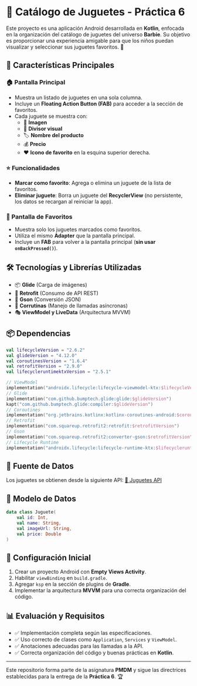 # 🎀 Catálogo de Juguetes - Práctica 6

Este proyecto es una aplicación Android desarrollada en **Kotlin**, enfocada en la organización del catálogo de juguetes del universo **Barbie**. Su objetivo es proporcionar una experiencia amigable para que los niños puedan visualizar y seleccionar sus juguetes favoritos. 🚀

## 📌 Características Principales

### 🏠 Pantalla Principal

- Muestra un listado de juguetes en una sola columna.
- Incluye un **Floating Action Button (FAB)** para acceder a la sección de favoritos.
- Cada juguete se muestra con:
  - 📸 **Imagen**
  - 📏 **Divisor visual**
  - 🏷 **Nombre del producto**
  - 💰 **Precio**
  - ❤️ **Icono de favorito** en la esquina superior derecha.

### ⭐ Funcionalidades

- **Marcar como favorito**: Agrega o elimina un juguete de la lista de favoritos.
- **Eliminar juguete**: Borra un juguete del **RecyclerView** (no persistente, los datos se recargan al reiniciar la app).

### 🎯 Pantalla de Favoritos

- Muestra solo los juguetes marcados como favoritos.
- Utiliza el mismo **Adapter** que la pantalla principal.
- Incluye un **FAB** para volver a la pantalla principal (**sin usar `onBackPressed()`**).

## 🛠 Tecnologías y Librerías Utilizadas

- 📦 **Glide** (Carga de imágenes)
- 🔗 **Retrofit** (Consumo de API REST)
- 📝 **Gson** (Conversión JSON)
- 🔄 **Corrutinas** (Manejo de llamadas asíncronas)
- 🎭 **ViewModel y LiveData** (Arquitectura MVVM)

## 📦 Dependencias

```kotlin
val lifecycleVersion = "2.6.2"
val glideVersion = "4.12.0"
val coroutinesVersion = "1.6.4"
val retrofitVersion = "2.9.0"
val lifecycleruntimektxVersion = "2.5.1"

// ViewModel
implementation("androidx.lifecycle:lifecycle-viewmodel-ktx:$lifecycleVersion")
// Glide
implementation("com.github.bumptech.glide:glide:$glideVersion")
kapt("com.github.bumptech.glide:compiler:$glideVersion")
// Coroutines
implementation("org.jetbrains.kotlinx:kotlinx-coroutines-android:$coroutinesVersion")
// Retrofit
implementation("com.squareup.retrofit2:retrofit:$retrofitVersion")
// Gson
implementation("com.squareup.retrofit2:converter-gson:$retrofitVersion")
// Lifecycle Runtime
implementation("androidx.lifecycle:lifecycle-runtime-ktx:$lifecycleruntimektxVersion")
```

## 🔗 Fuente de Datos

Los juguetes se obtienen desde la siguiente API: [🔗 Juguetes API](http://juguetes.navelsystems.com/juguetes)

## 📜 Modelo de Datos

```kotlin
data class Juguete(
    val id: Int,
    val name: String,
    val imageUrl: String,
    val price: Double
)
```

## 🚀 Configuración Inicial

1. Crear un proyecto Android con **Empty Views Activity**.
2. Habilitar `viewBinding` en `build.gradle`.
3. Agregar `ksp` en la sección de plugins de **Gradle**.
4. Implementar la arquitectura **MVVM** para una correcta organización del código.

## 📊 Evaluación y Requisitos

- ✅ Implementación completa según las especificaciones.
- ✅ Uso correcto de clases como `Application`, `Services` y `ViewModel`.
- ✅ Anotaciones adecuadas para las llamadas a la API.
- ✅ Correcta organización del código y buenas prácticas en **Kotlin**.

---

Este repositorio forma parte de la asignatura **PMDM** y sigue las directrices establecidas para la entrega de la **Práctica 6**. 🏆
